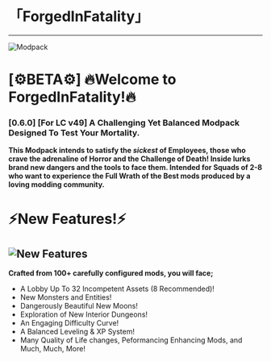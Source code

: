 # 「ForgedInFatality」
---
![Modpack](https://github.com/Mi6kbuttface/ForgedInFatality/blob/main/FiFBanner.gif)
# [⚙️BETA⚙️] 🔥Welcome to ForgedInFatality!🔥
### [0.6.0] [For LC v49] A Challenging Yet Balanced Modpack Designed To Test Your Mortality.
**This Modpack intends to satisfy the *sickest* of Employees, those who crave the adrenaline of Horror and the Challenge of Death!
Inside lurks brand new dangers and the tools to face them.
Intended for Squads of 2-8 who want to experience the Full Wrath of the Best mods produced by a loving modding community.**

# ⚡New Features!⚡
![New Features](https://github.com/Mi6kbuttface/ForgedInFatality/blob/main/NewFeaturesBanner.gif)
--------------------------------
**Crafted from 100+ carefully configured mods, you will face;**
- A Lobby Up To 32 Incompetent Assets (8 Recommended)!
- New Monsters and Entities!
- Dangerously Beautiful New Moons!
- Exploration of New Interior Dungeons!
- An Engaging Difficulty Curve!
- A Balanced Leveling & XP System!
- Many Quality of Life changes, Peformancing Enhancing Mods, and Much, Much, More!
